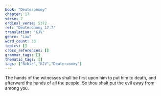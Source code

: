 ```yaml
---
book: "Deuteronomy"
chapter: 17
verse: 7
ordinal_verse: 5372
ref: "Deuteronomy 17:7"
translation: "KJV"
genre: "Law"
word_count: 33
topics: []
cross_references: []
grammar_tags: []
thematic_tags: []
tags: ["Bible","KJV","Deuteronomy"]
---
```

The hands of the witnesses shall be first upon him to put him to death, and afterward the hands of all the people. So thou shalt put the evil away from among you.
